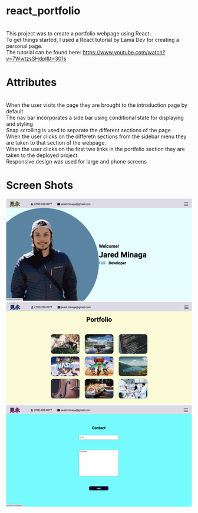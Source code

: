 # react_portfolio

<br> This project was to create a portfolio webpage using React.
<br> To get things started, I used a React tutorial by Lama Dev for creating a personal page.
<br> The tutorial can be found here: https://www.youtube.com/watch?v=7WwtzsSHdpI&t=301s

# Attributes

<br> When the user visits the page they are brought to the introduction page by default
<br> The nav bar incorporates a side bar using conditional state for displaying and styling
<br> Snap scrolling is used to separate the different sections of the page
<br> When the user clicks on the differetn sections from the sidebar menu they are taken to that section of the webpage.
<br> When the user clicks on the first two links in the portfolio section they are taken to the deployed project.
<br> Responsive design was used for large and phone screens
# Screen Shots
![](img/sc1.png)
![](img/sc2.png)
![](img/sc3.png)